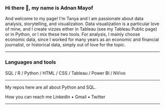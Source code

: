 ### Hi there 👋, my name is Adnan Mayof
And welcome to my page! I'm Tanya and I am passionate about data analysis, storytelling, and visualization. Data visualization is a particular love of mine, and I create vizzes either in Tableau (see my Tableau Public page) or in Python, or I mix these two tools. For analysis, I mainly choose economic data, since I worked for many years as an economic and financial journalist, or historical data, simply out of love for the topic.

---

### Languages and tools
SQL / R / Python / HTML / CSS / Tableau / Power BI / NVivo

---

My repos here are all about Python and SQL.


How you can reach me
LinkedIn ▪️ Gmail ▪️ Twitter

---




 



